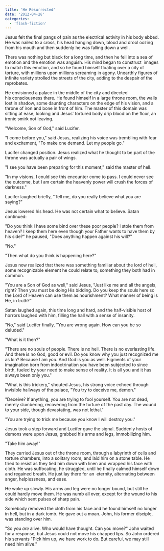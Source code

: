 ```yaml
---
title: 'He Resurrected'
date: '2012-04-28'
categories:
  - 'flash-fiction'
---
```


Jesus felt the final pangs of pain as the electrical activity in his body ebbed.
He was nailed to a cross, his head hanging down, blood and drool oozing from his
mouth and then suddenly he was falling down a well.

<!-- truncate -->

There was nothing but black for a long time, and then he fell into a sea of
emotion and the emotion was anguish. His mind began to construct  images to
match this emotion, and so he found himself floating over a city of torture,
with millions upon millions screaming in agony. Unearthly figures of infinite
variety strolled the streets of the city, adding to the despair of the
reprobates.

He envisioned a palace in the middle of the city and directed
his consciousness there. He found himself in a large throne room, the walls lost
in shadow, some daunting characters on the edge of his vision, and a throne of
iron and bone in front of him. The master of this domain was sitting at ease,
looking and Jesus' tortured body drip blood on the floor, an ironic smirk not
leaving.

"Welcome, Son of God," said Lucifer.

"I come before you," said Jesus, realizing his voice was trembling with fear and
excitement, "To make one demand. Let my people go."

Lucifer changed position. Jesus realized what he thought to be part of the
throne was actually a pair of wings.

"I see you have been preparing for this moment," said the master of hell.

"In my visions, I could see this encounter come to pass. I could never see the
outcome, but I am certain the heavenly power will crush the forces of darkness."

Lucifer laughed briefly, "Tell me, do you really believe what you are saying?"

Jesus lowered his head. He was not certain what to believe. Satan continued:

"Do you think I have some bind over these poor people? I stole them from heaven?
I keep them here even though your Father wants to have them by his side?" he
paused, "Does anything happen against his will?"

"No."

"Then what do you think is happening here?"

Jesus now realized that there was something familiar about the lord of hell,
some recognizable element he could relate to, something they both had in common.

"You are a Son of God as well," said Jesus, "Just like me and all the angels,
right? Then you must be doing His bidding. Do you keep the souls here so the
Lord of Heaven can use them as nourishment? What manner of being is He, in
truth?"

Satan laughed again, this time long and hard, and the half-visible host of
horrors laughed with him, filling the hall with a sense of insanity.

"No," said Lucifer finally, "You are wrong again. How can you be so deluded."

"What is it then?"

"There are no souls of people. There is no hell. There is no everlasting life.
And there is no God, good or evil. Do you know why you just recognized me as
kin? Because I am _you_. And God is you as well. Figments of your imagination
born from indoctrination you have been subjected to since birth, fueled by your
need to make sense of reality. It is all you and it has always been only you."

"What is this trickery," shouted Jesus, his strong voice echoed through
invisible hallways of the palace, "You try to deceive me, demon."

"Deceive? If anything, you are trying to fool yourself. You are not dead, merely
slumbering, recovering from the torture of the past day. The wound to your side,
though devastating, was not lethal."

"You are trying to trick me because you know I will destroy you."

Jesus took a step forward and Lucifer gave the signal. Suddenly hosts of demons
were upon Jesus, grabbed his arms and legs, immobilizing him.

"Take him away!"

They carried Jesus out of the throne room, through a labyrinth of cells and
torture chambers, into a solitary room, and laid him on a stone table. He tried
to resist as they tied him down with linen and wrapped his face with cloth. He
was suffocating, he struggled, until he finally calmed himself down and regained
breath. He just lay there for an  eternity, alternating between anger,
helplessness, and ease.

He woke up slowly. His arms and leg were no longer bound, but still he could
hardly move them. He was numb all over, except for the wound to his side which
sent pulses of sharp pain.

Somebody removed the cloth from his face and he found himself no longer in hell,
but in a dark tomb. He gave out a moan. John, his former disciple, was standing
over him.

"So you _are_ alive. Who would have thought. Can you move?" John waited for a
response, but Jesus could not move his chapped lips. So John ordered his
servants "Pick him up, we have work to do. But careful, we may still need him
alive."
